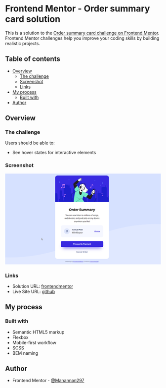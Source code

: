 # Frontend Mentor - Order summary card solution

This is a solution to the [Order summary card challenge on Frontend Mentor](https://www.frontendmentor.io/challenges/order-summary-component-QlPmajDUj). Frontend Mentor challenges help you improve your coding skills by building realistic projects.

## Table of contents

- [Overview](#overview)
  - [The challenge](#the-challenge)
  - [Screenshot](#screenshot)
  - [Links](#links)
- [My process](#my-process)
  - [Built with](#built-with)
- [Author](#author)

## Overview

### The challenge

Users should be able to:

- See hover states for interactive elements

### Screenshot

![](./screenshot.png)

### Links

- Solution URL: [frontendmentor](https://your-solution-url.com)
- Live Site URL: [github](https://manannan297.github.io/fm-order-summary-component/)

## My process

### Built with

- Semantic HTML5 markup
- Flexbox
- Mobile-first workflow
- SCSS
- BEM naming

## Author

- Frontend Mentor - [@Manannan297](https://www.frontendmentor.io/profile/Manannan297)
